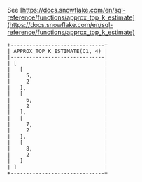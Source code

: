 See [https://docs.snowflake.com/en/sql-reference/functions/approx_top_k_estimate](https://docs.snowflake.com/en/sql-reference/functions/approx_top_k_estimate)
```
+------------------------------+
| APPROX_TOP_K_ESTIMATE(C1, 4) |
|------------------------------|
| [                            |
|   [                          |
|     5,                       |
|     2                        |
|   ],                         |
|   [                          |
|     6,                       |
|     2                        |
|   ],                         |
|   [                          |
|     7,                       |
|     2                        |
|   ],                         |
|   [                          |
|     8,                       |
|     2                        |
|   ]                          |
| ]                            |
+------------------------------+
```
